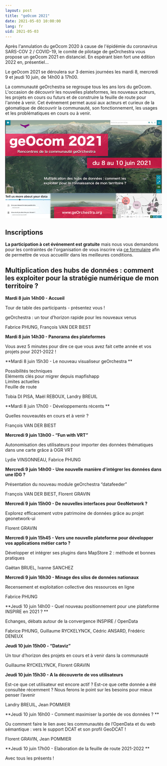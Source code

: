 ```yaml
---
layout: post
title: "geOcom 2021"
date: 2021-05-03 10:00:00
lang: fr
uid: 2021-05-03
---
```



Après l'annulation du geOcom 2020 à cause de l'épidémie du coronavirus SARS-COV 2 / COVID-19, le comité de pilotage de geOrchestra vous propose un geOcom 2021 en distanciel. En espérant bien fort une édition 2022 en, présentiel…

Le geOcom 2021 se déroulera sur 3 demies journées les mardi 8, mercredi 9 et jeudi 10 juin, de 14h00 à 17h00.

La communauté geOrchestra se regroupe tous les ans lors du geOcom. L'occasion de découvrir les nouvelles plateformes, les nouveaux acteurs, les projets en cours ou futurs et de construire la feuille de route pour l'année à venir. Cet événement permet aussi aux acteurs et curieux de la géomatique de découvrir la communauté, son fonctionnement, les usages et les problématiques en cours ou à venir.


![affiche geOcom 2021](/public/geocom2021/geocom_2021.png)


<!--more-->


## Inscriptions

**La participation à cet événement est gratuite** mais nous vous demandons pour les contraintes de l'organisation de  vous inscrire via [ce formulaire](https://docs.google.com/forms/d/e/1FAIpQLScAAsDPO1iFJjNQYnHrcmCslFGE3_cy-sx7Y-5VdmAPxMOJqg/viewform?usp=sf_link) afin de permettre de vous accueillir dans les meilleures conditions.


## Multiplication des hubs de données : comment les exploiter pour la stratégie numérique de mon territoire ?


**Mardi 8 juin 14h00 - Accueil**

Tour de table des participants - présentez vous !

geOrchestra : un tour d’horizon rapide pour les nouveaux venus

Fabrice PHUNG, François VAN DER BIEST


**Mardi 8 juin 14h30 - Panorama des plateformes**

Vous avez 5 minutes pour dire ce que vous avez fait cette année et vos projets pour 2021-2022 !


**Mardi 8 juin 15h30 - Le nouveau visualiseur geOrchestra **

Possibilités techniques  
Eléments clés pour migrer depuis mapfishapp  
Limites actuelles  
Feuille de route  

Tobia DI PISA, Maël REBOUX, Landry BREUIL


**Mardi 8 juin 17h00 - Développements récents **

Quelles nouveautés en cours et à venir ?

François VAN DER BIEST



**Mercredi 9 juin 13h00 - “Fun with VRT”**

Autonomisation des utilisateurs pour importer des données thématiques dans une carte grâce à OGR VRT

Lydie VINSONNEAU, Fabrice PHUNG


**Mercredi 9 juin 14h00 - Une nouvelle manière d’intégrer les données dans une IDG ?**

Présentation du nouveau module geOrchestra “datafeeder”

François VAN DER BIEST, Florent GRAVIN

**Mercredi 9 juin 15h00 - De nouvelles interfaces pour GeoNetwork ?**

Explorez efficacement votre patrimoine de données grâce au projet geonetwork-ui

Florent GRAVIN


**Mercredi 9 juin 15h45 - Vers une nouvelle plateforme pour développer vos applications métier carto ?**

Développer et intégrer ses plugins dans MapStore 2 : méthode et bonnes pratiques

Gaëtan BRUEL, Ivanne SANCHEZ


**Mercredi 9 juin 16h30 - Minage des silos de données nationaux**

Recensement et exploitation collective des ressources en ligne

Fabrice PHUNG


**Jeudi 10 juin 14h00 - Quel nouveau positionnement pour une plateforme INSPIRE en 2021 ? **

Echanges, débats autour de la convergence INSPIRE / OpenData 

Fabrice PHUNG, Guillaume RYCKELYNCK, Cédric ANSARD, Frédéric DENEUX


**Jeudi 10 juin 15h00 - “Dataviz”**

Un tour d’horizon des projets en cours et à venir dans la communauté

Guillaume RYCKELYNCK, Florent GRAVIN


**Jeudi 10 juin 15h30 - A la découverte de vos utilisateurs**

Est-ce que cet utilisateur est encore actif ? Est-ce que cette donnée a été consultée récemment ? 
Nous ferons le point sur les besoins pour mieux penser l’avenir

Landry BREUIL, Jean POMMIER

**Jeudi 10 juin 16h00 - Comment maximiser la portée de vos données ? **

Ou comment faire le lien avec les communautés de l’OpenData et du web sémantique : vers le support DCAT et son profil GeoDCAT !

Florent GRAVIN, Jean POMMIER

**Jeudi 10 juin 17h00 - Elaboration de la feuille de route 2021-2022 **

Avec tous les présents !


